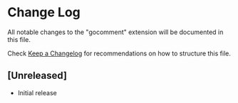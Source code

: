# Change Log

All notable changes to the "gocomment" extension will be documented in this file.

Check [Keep a Changelog](http://keepachangelog.com/) for recommendations on how to structure this file.

## [Unreleased]

- Initial release